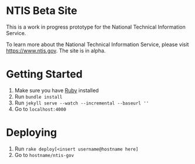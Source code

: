 NTIS Beta Site
==============

This is a work in progress prototype for the National Technical Information Service.

To learn more about the National Technical Information Service, please visit https://www.ntis.gov.  The site is in alpha.

Getting Started
===============

1. Make sure you have [Ruby](https://www.ruby-lang.org) installed
1. Run `bundle install`
1. Run `jekyll serve --watch --incremental --baseurl ''`
1. Go to `localhost:4000`

Deploying
=========

1. Run `rake deploy[<insert username@hostname here]`
1. Go to `hostname/ntis-gov`
